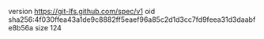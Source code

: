 version https://git-lfs.github.com/spec/v1
oid sha256:4f030ffea43a1de9c8882ff5eaef96a85c2d1d3cc7fd9feea31d3daabfe8b56a
size 124
